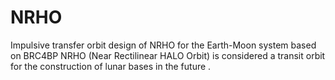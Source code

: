 # NRHO
Impulsive transfer orbit design of NRHO for the Earth-Moon system based on BRC4BP
NRHO (Near Rectilinear HALO Orbit) is considered a transit orbit for the construction of lunar bases in the future .
